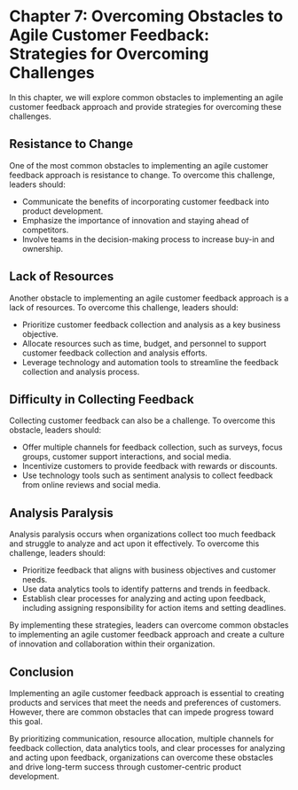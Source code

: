 Chapter 7: Overcoming Obstacles to Agile Customer Feedback: Strategies for Overcoming Challenges
================================================================================================

In this chapter, we will explore common obstacles to implementing an agile customer feedback approach and provide strategies for overcoming these challenges.

Resistance to Change
--------------------

One of the most common obstacles to implementing an agile customer feedback approach is resistance to change. To overcome this challenge, leaders should:

* Communicate the benefits of incorporating customer feedback into product development.
* Emphasize the importance of innovation and staying ahead of competitors.
* Involve teams in the decision-making process to increase buy-in and ownership.

Lack of Resources
-----------------

Another obstacle to implementing an agile customer feedback approach is a lack of resources. To overcome this challenge, leaders should:

* Prioritize customer feedback collection and analysis as a key business objective.
* Allocate resources such as time, budget, and personnel to support customer feedback collection and analysis efforts.
* Leverage technology and automation tools to streamline the feedback collection and analysis process.

Difficulty in Collecting Feedback
---------------------------------

Collecting customer feedback can also be a challenge. To overcome this obstacle, leaders should:

* Offer multiple channels for feedback collection, such as surveys, focus groups, customer support interactions, and social media.
* Incentivize customers to provide feedback with rewards or discounts.
* Use technology tools such as sentiment analysis to collect feedback from online reviews and social media.

Analysis Paralysis
------------------

Analysis paralysis occurs when organizations collect too much feedback and struggle to analyze and act upon it effectively. To overcome this challenge, leaders should:

* Prioritize feedback that aligns with business objectives and customer needs.
* Use data analytics tools to identify patterns and trends in feedback.
* Establish clear processes for analyzing and acting upon feedback, including assigning responsibility for action items and setting deadlines.

By implementing these strategies, leaders can overcome common obstacles to implementing an agile customer feedback approach and create a culture of innovation and collaboration within their organization.

Conclusion
----------

Implementing an agile customer feedback approach is essential to creating products and services that meet the needs and preferences of customers. However, there are common obstacles that can impede progress toward this goal.

By prioritizing communication, resource allocation, multiple channels for feedback collection, data analytics tools, and clear processes for analyzing and acting upon feedback, organizations can overcome these obstacles and drive long-term success through customer-centric product development.
